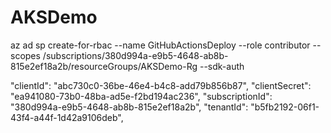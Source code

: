 # AKSDemo
az ad sp create-for-rbac --name GitHubActionsDeploy --role contributor --scopes /subscriptions/380d994a-e9b5-4648-ab8b-815e2ef18a2b/resourceGroups/AKSDemo-Rg --sdk-auth


  "clientId": "abc730c0-36be-46e4-b4c8-add79b856b87",
  "clientSecret": "ea941080-73b0-48ba-ad5e-f2bd194ac236",
  "subscriptionId": "380d994a-e9b5-4648-ab8b-815e2ef18a2b",
  "tenantId": "b5fb2192-06f1-43f4-a44f-1d42a9106deb",